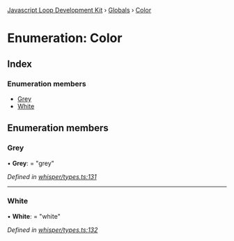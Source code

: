 [Javascript Loop Development Kit](../README.md) › [Globals](../globals.md) › [Color](color.md)

# Enumeration: Color

## Index

### Enumeration members

* [Grey](color.md#grey)
* [White](color.md#white)

## Enumeration members

###  Grey

• **Grey**: = "grey"

*Defined in [whisper/types.ts:131](https://github.com/open-olive/loop-development-kit/blob/ba5f0aac/ldk/javascript/src/whisper/types.ts#L131)*

___

###  White

• **White**: = "white"

*Defined in [whisper/types.ts:132](https://github.com/open-olive/loop-development-kit/blob/ba5f0aac/ldk/javascript/src/whisper/types.ts#L132)*
